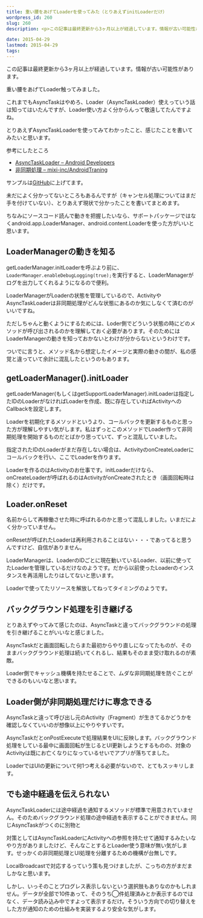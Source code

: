 ```yaml
---
title: 重い腰をあげてLoaderを使ってみた（とりあえずinitLoaderだけ）
wordpress_id: 260
slug: 260
description: <p>この記事は最終更新から3ヶ月以上が経過しています。情報が古い可能性があります。重い腰をあげてLoader触ってみました。 これまでもAsyncTaskはやめろ、Loader（AsyncTaskLoader）使えっていう話 [&hellip;]</p>

date: 2015-04-29
lastmod: 2015-04-29
tags: 
---
```


<div id="wppda_alert">この記事は最終更新から3ヶ月以上が経過しています。情報が古い可能性があります。</div><p>重い腰をあげてLoader触ってみました。</p>
<p>これまでもAsyncTaskはやめろ、Loader（AsyncTaskLoader）使えっていう話は知ってはいたんですが、Loader使い方よく分からんって敬遠してたんですよね。</p>
<p>とりあえずAsyncTaskLoaderを使ってみてわかったこと、感じたことを書いてみたいと思います。</p>
<p>参考にしたところ</p>
<ul>
<li><a href="http://developer.android.com/reference/android/content/AsyncTaskLoader.html">AsyncTaskLoader &#8211; Android Developers</a></li>
<li><a href="http://mixi-inc.github.io/AndroidTraining/fundamentals/2.08.async-processing.html">非同期処理 &#8211; mixi-inc/AndroidTraning</a></li>
</ul>
<p>サンプルは<a href="https://github.com/gen0083/AsyncTaskLoaderSample">GitHub</a>に上げてます。</p>
<p>未だによく分かってないところもあるんですが（キャンセル処理についてはまだ手を付けていない）、とりあえず現状で分かったことを書いてまとめます。</p>
<p>ちなみにソースコード読んで動きを把握したいなら、サポートパッケージではなくandroid.app.LoaderManager、android.content.Loaderを使った方がいいと思います。</p>
<h2>LoaderManagerの動きを知る</h2>
<p>getLoaderManager.initLoaderを呼ぶより前に、<code>LoaderManager.enableDebugLogging(true);</code>を実行すると、LoaderManagerがログを出力してくれるようになるので便利。</p>
<p>LoaderManagerがLoaderの状態を管理しているので、ActivityやAsyncTaskLoaderは非同期処理がどんな状態にあるのか気にしなくて済むのがいいですね。</p>
<p>ただしちゃんと動くようにするためには、Loder側でどういう状態の時にどのメソッドが呼び出されるのかを理解しておく必要があります。そのためにはLoaderManagerの動きを知っておかないとわけが分からないというわけです。</p>
<p>ついでに言うと、メソッド名から想定したイメージと実際の動きの間が、私の感覚と違っていて余計に混乱したというのもあります。</p>
<h2>getLoaderManager().initLoader</h2>
<p>getLoaderManager(もしくはgetSupportLoaderManager).initLoaderは指定したIDのLoaderがなければLoaderを作成、既に存在していればActivityへのCallbackを設定します。</p>
<p>Loaderを初期化するメソッドというより、コールバックを更新するものと思った方が理解しやすい気がします。私はずっとこのメソッドでLoader作って非同期処理を開始するものだとばかり思っていて、ずっと混乱していました。</p>
<p>指定されたIDのLoaderがまだ存在しない場合は、ActivityのonCreateLoaderにコールバックを行い、ここでLoaderを作ります。</p>
<p>Loaderを作るのはActivityのお仕事です。initLoaderだけなら、onCreateLoaderが呼ばれるのはActivityがonCreateされたとき（画面回転時は除く）だけです。</p>
<h2>Loader.onReset</h2>
<p>名前からして再稼働させた時に呼ばれるのかと思って混乱しました。いまだによく分かっていません。</p>
<p>onResetが呼ばれたLoaderは再利用されることはない・・・であってると思うんですけど、自信がありません。</p>
<p>LoaderManagerは、LoaderのIDごとに現在動いているLoader、以前に使ってたLoaderを管理しているだけなのようです。だから以前使ったLoaderのインスタンスを再活用したりはしてないと思います。</p>
<p>Loaderで使ってたリソースを解放してねってタイミングのようです。</p>
<h2>バックグラウンド処理を引き継げる</h2>
<p>とりあえずやってみて感じたのは、AsyncTaskと違ってバックグラウンドの処理を引き継げることがいいなと感じました。</p>
<p>AsyncTaskだと画面回転したらまた最初からやり直しになってたものが、そのままバックグラウンド処理は続いてくれるし、結果もそのまま受け取れるのが素敵。</p>
<p>Loader側でキャッシュ機構を持たせることで、ムダな非同期処理を防ぐことができるのもいいなと思います。</p>
<h2>Loader側が非同期処理だけに専念できる</h2>
<p>AsyncTaskと違って呼び出し元のActivity（Fragment）が生きてるかどうかを確認しなくていいのが想像以上にやりやすいです。</p>
<p>AsyncTaskだとonPostExecuteで処理結果をUIに反映します。バックグラウンド処理をしている最中に画面回転が生じるとUI更新しようとするものの、対象のActivityは既にお亡くなりになっているせいでアプリが落ちてました。</p>
<p>LoaderではUIの更新について何1つ考える必要がないので、とてもスッキリします。</p>
<h2>でも途中経過を伝えられない</h2>
<p>AsyncTaskLoaderには途中経過を通知するメソッドが標準で用意されていません。そのためバックグラウンド処理の途中経過を表示することができません。同じAsyncTaskがつくのに別物と</p>
<p>対策としてはAsyncTaskLoaderにActivityへの参照を持たせて通知するみたいなやり方がありましたけど、そんなことするとLoader使う意味が無い気がします。せっかくの非同期処理とUI処理を分離するための機構が台無しです。</p>
<p>LocalBroadcastで対応するっていう策も見つけましたが、こっちの方がまだましかなと思います。</p>
<p>しかし、いっそのことプログレス表示しないという選択肢もありなのかもしれません。データが全部で10件あって、そのうち◯件処理済みとか表示するのではなく、データ読み込み中ですよって表示するだけ。そういう方向での切り替えをした方が通知のための仕組みを実装するより安全な気がします。</p>

  
